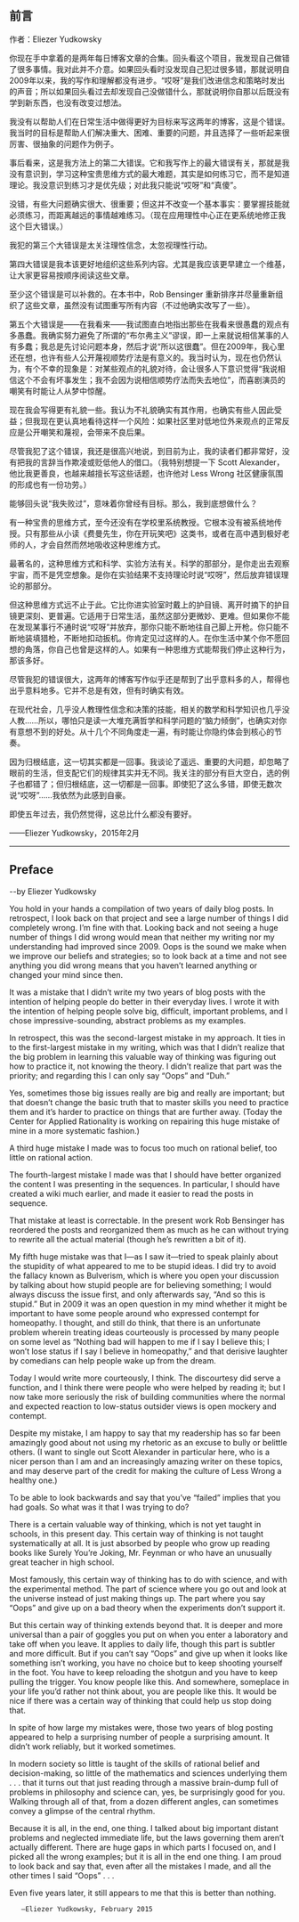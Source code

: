 ## 前言

作者：Eliezer Yudkowsky

你现在手中拿着的是两年每日博客文章的合集。回头看这个项目，我发现自己做错了很多事情。我对此并不介意。如果回头看时没发现自己犯过很多错，那就说明自2009年以来，我的写作和理解都没有进步。“哎呀”是我们改进信念和策略时发出的声音；所以如果回头看过去却发现自己没做错什么，那就说明你自那以后既没有学到新东西，也没有改变过想法。

我没有以帮助人们在日常生活中做得更好为目标来写这两年的博客，这是个错误。我当时的目标是帮助人们解决重大、困难、重要的问题，并且选择了一些听起来很厉害、很抽象的问题作为例子。

事后看来，这是我方法上的第二大错误。它和我写作上的最大错误有关，那就是我没有意识到，学习这种宝贵思维方式的最大难题，其实是如何练习它，而不是知道理论。我没意识到练习才是优先级；对此我只能说“哎呀”和“真傻”。

没错，有些大问题确实很大、很重要；但这并不改变一个基本事实：要掌握技能就必须练习，而距离越远的事情越难练习。（现在应用理性中心正在更系统地修正我这个巨大错误。）

我犯的第三个大错误是太关注理性信念，太忽视理性行动。

第四大错误是我本该更好地组织这些系列内容。尤其是我应该更早建立一个维基，让大家更容易按顺序阅读这些文章。

至少这个错误是可以补救的。在本书中，Rob Bensinger 重新排序并尽量重新组织了这些文章，虽然没有试图重写所有内容（不过他确实改写了一些）。

第五个大错误是——在我看来——我试图直白地指出那些在我看来很愚蠢的观点有多愚蠢。我确实努力避免了所谓的“布尔弗主义”谬误，即一上来就说相信某事的人有多蠢；我总是先讨论问题本身，然后才说“所以这很蠢”。但在2009年，我心里还在想，也许有些人公开蔑视顺势疗法是有意义的。我当时认为，现在也仍然认为，有个不幸的现象是：对某些观点的礼貌对待，会让很多人下意识觉得“我说相信这个不会有坏事发生；我不会因为说相信顺势疗法而失去地位”，而喜剧演员的嘲笑有时能让人从梦中惊醒。

现在我会写得更有礼貌一些。我认为不礼貌确实有其作用，也确实有些人因此受益；但我现在更认真地看待这样一个风险：如果社区里对低地位外来观点的正常反应是公开嘲笑和蔑视，会带来不良后果。

尽管我犯了这个错误，我还是很高兴地说，到目前为止，我的读者们都非常好，没有把我的言辞当作欺凌或贬低他人的借口。（我特别想提一下 Scott Alexander，他比我更善良，也越来越擅长写这些话题，也许他对 Less Wrong 社区健康氛围的形成也有一份功劳。）

能够回头说“我失败过”，意味着你曾经有目标。那么，我到底想做什么？

有一种宝贵的思维方式，至今还没有在学校里系统教授。它根本没有被系统地传授。只有那些从小读《费曼先生，你在开玩笑吧》这类书，或者在高中遇到极好老师的人，才会自然而然地吸收这种思维方式。

最著名的，这种思维方式和科学、实验方法有关。科学的那部分，是你走出去观察宇宙，而不是凭空想象。是你在实验结果不支持理论时说“哎呀”，然后放弃错误理论的那部分。

但这种思维方式远不止于此。它比你进实验室时戴上的护目镜、离开时摘下的护目镜更深刻、更普遍。它适用于日常生活，虽然这部分更微妙、更难。但如果你不能在发现某事行不通时说“哎呀”并放弃，那你只能不断地往自己脚上开枪。你只能不断地装填猎枪，不断地扣动扳机。你肯定见过这样的人。在你生活中某个你不愿回想的角落，你自己也曾是这样的人。如果有一种思维方式能帮我们停止这种行为，那该多好。

尽管我犯的错误很大，这两年的博客写作似乎还是帮到了出乎意料多的人，帮得也出乎意料地多。它并不总是有效，但有时确实有效。

在现代社会，几乎没人教理性信念和决策的技能，相关的数学和科学知识也几乎没人教……所以，哪怕只是读一大堆充满哲学和科学问题的“脑力倾倒”，也确实对你有意想不到的好处。从十几个不同角度走一遍，有时能让你隐约体会到核心的节奏。

因为归根结底，这一切其实都是一回事。我谈论了遥远、重要的大问题，却忽略了眼前的生活，但支配它们的规律其实并无不同。我关注的部分有巨大空白，选的例子也都错了；但归根结底，这一切都是一回事。即使犯了这么多错，即使无数次说“哎呀”……我依然为此感到自豪。

即使五年过去，我仍然觉得，这总比什么都没有要好。

——Eliezer Yudkowsky，2015年2月

---

## Preface 

--by Eliezer Yudkowsky

You hold in your hands a compilation of two years of daily blog posts. In retrospect, I look back on that project and see a large number of things I did completely wrong. I’m fine with that. Looking back and not seeing a huge number of things I did wrong would mean that neither my writing nor my understanding had improved since 2009. Oops is the sound we make when we improve our beliefs and strategies; so to look back at a time and not see anything you did wrong means that you haven’t learned anything or changed your mind since then.

It was a mistake that I didn’t write my two years of blog posts with the intention of helping people do better in their everyday lives. I wrote it with the intention of helping people solve big, difficult, important problems, and I chose impressive-sounding, abstract problems as my examples.

In retrospect, this was the second-largest mistake in my approach. It ties in to the first-largest mistake in my writing, which was that I didn’t realize that the big problem in learning this valuable way of thinking was figuring out how to practice it, not knowing the theory. I didn’t realize that part was the priority; and regarding this I can only say “Oops” and “Duh.”

Yes, sometimes those big issues really are big and really are important; but that doesn’t change the basic truth that to master skills you need to practice them and it’s harder to practice on things that are further away. (Today the Center for Applied Rationality is working on repairing this huge mistake of mine in a more systematic fashion.)

A third huge mistake I made was to focus too much on rational belief, too little on rational action.

The fourth-largest mistake I made was that I should have better organized the content I was presenting in the sequences. In particular, I should have created a wiki much earlier, and made it easier to read the posts in sequence.

That mistake at least is correctable. In the present work Rob Bensinger has reordered the posts and reorganized them as much as he can without trying to rewrite all the actual material (though he’s rewritten a bit of it).

My fifth huge mistake was that I—as I saw it—tried to speak plainly about the stupidity of what appeared to me to be stupid ideas. I did try to avoid the fallacy known as Bulverism, which is where you open your discussion by talking about how stupid people are for believing something; I would always discuss the issue first, and only afterwards say, “And so this is stupid.” But in 2009 it was an open question in my mind whether it might be important to have some people around who expressed contempt for homeopathy. I thought, and still do think, that there is an unfortunate problem wherein treating ideas courteously is processed by many people on some level as “Nothing bad will happen to me if I say I believe this; I won’t lose status if I say I believe in homeopathy,” and that derisive laughter by comedians can help people wake up from the dream.

Today I would write more courteously, I think. The discourtesy did serve a function, and I think there were people who were helped by reading it; but I now take more seriously the risk of building communities where the normal and expected reaction to low-status outsider views is open mockery and contempt.

Despite my mistake, I am happy to say that my readership has so far been amazingly good about not using my rhetoric as an excuse to bully or belittle others. (I want to single out Scott Alexander in particular here, who is a nicer person than I am and an increasingly amazing writer on these topics, and may deserve part of the credit for making the culture of Less Wrong a healthy one.)

To be able to look backwards and say that you’ve “failed” implies that you had goals. So what was it that I was trying to do?

There is a certain valuable way of thinking, which is not yet taught in schools, in this present day. This certain way of thinking is not taught systematically at all. It is just absorbed by people who grow up reading books like Surely You’re Joking, Mr. Feynman or who have an unusually great teacher in high school.

Most famously, this certain way of thinking has to do with science, and with the experimental method. The part of science where you go out and look at the universe instead of just making things up. The part where you say “Oops” and give up on a bad theory when the experiments don’t support it.

But this certain way of thinking extends beyond that. It is deeper and more universal than a pair of goggles you put on when you enter a laboratory and take off when you leave. It applies to daily life, though this part is subtler and more difficult. But if you can’t say “Oops” and give up when it looks like something isn’t working, you have no choice but to keep shooting yourself in the foot. You have to keep reloading the shotgun and you have to keep pulling the trigger. You know people like this. And somewhere, someplace in your life you’d rather not think about, you are people like this. It would be nice if there was a certain way of thinking that could help us stop doing that.

In spite of how large my mistakes were, those two years of blog posting appeared to help a surprising number of people a surprising amount. It didn’t work reliably, but it worked sometimes.

In modern society so little is taught of the skills of rational belief and decision-making, so little of the mathematics and sciences underlying them . . . that it turns out that just reading through a massive brain-dump full of problems in philosophy and science can, yes, be surprisingly good for you. Walking through all of that, from a dozen different angles, can sometimes convey a glimpse of the central rhythm.

Because it is all, in the end, one thing. I talked about big important distant problems and neglected immediate life, but the laws governing them aren’t actually different. There are huge gaps in which parts I focused on, and I picked all the wrong examples; but it is all in the end one thing. I am proud to look back and say that, even after all the mistakes I made, and all the other times I said “Oops” . . .

Even five years later, it still appears to me that this is better than nothing.

 

       —Eliezer Yudkowsky, February 2015